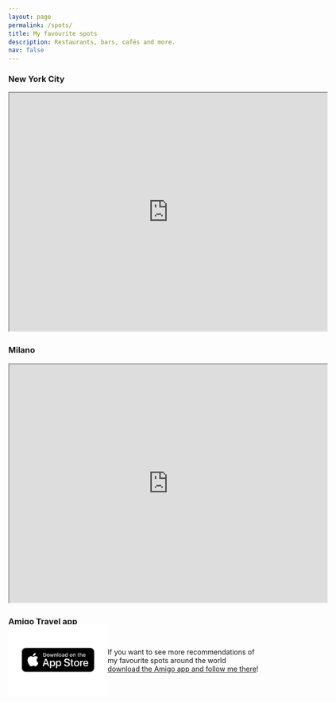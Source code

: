 ```yaml
---
layout: page
permalink: /spots/
title: My favourite spots
description: Restaurants, bars, cafés and more.
nav: false
---
```


### New York City

<div style="margin-bottom: 20px;">
    <iframe src="https://www.google.com/maps/d/embed?mid=1VuOEbXNRlylForz736rzFhNdkboIt88&ehbc=2E312F" width="640" height="480"></iframe>
</div>


### Milano

<div style="margin-bottom: 20px;">
<iframe src="https://www.google.com/maps/d/embed?mid=1BA1coon7YOlv51RkIn_iLBy325-_8ZI" width="640" height="480"></iframe>
</div>

### Amigo Travel app
<div style="display: flex; align-items: center;">
    <a href="https://www.amigo.app/user/andreacipriani?userId=62d97757eaf4d30ed74d81a2)">
    <div style="flex: 0 0 auto; margin-top: -20px;">
        <img src="/assets/img/appstore.png" alt="Download Amigo" width="200" height="auto">
    </div>
    </a>
    <div style="flex: 1;  margin-top: -20px;">
        If you want to see more recommendations of my favourite spots around the world <a href="https://www.amigo.app/user/andreacipriani?userId=62d97757eaf4d30ed74d81a2)">download the Amigo app and follow me there</a>!
    </div>
</div>